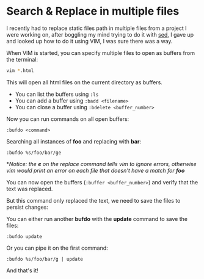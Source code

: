 # Search & Replace in multiple files

I recently had to replace static files path in multiple files from a project
I were working on, after boggling my mind trying to do it with
[sed](http://en.wikipedia.org/wiki/Sed), I gave up and looked up how to do it
using VIM, I was sure there was a way.

When VIM is started, you can specify multiple files to open as buffers from the
terminal:

```bash
vim *.html
```

This will open all html files on the current directory as buffers.
* You can list the buffers using `:ls`
* You can add a buffer using `:badd <filename>`
* You can close a buffer using `:bdelete <buffer_number>`

Now you can run commands on all open buffers:

```vimscript
:bufdo <command>
```

Searching all instances of **foo** and replacing with **bar**:

```vimscript
:bufdo %s/foo/bar/ge
```

**Notice: the **e** on the replace command tells vim to ignore errors,
otherwise vim would print an error on each file that doesn't have a match for
**foo***

You can now open the buffers (`:buffer <buffer_number>`) and verify that the
text was replaced.

But this command only replaced the text, we need to save the files to persist
changes:

You can either run another **bufdo** with the **update** command to save the
files:

```vimscript
:bufdo update
```

Or you can pipe it on the first command:

```vimscript
:bufdo %s/foo/bar/g | update
```

And that's it!
